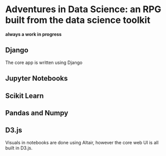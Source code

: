 # Adventures in Data Science: an RPG built from the data science toolkit
**always a work in progress**
## Django
The core app is written using Django
## Jupyter Notebooks
## Scikit Learn
## Pandas and Numpy
## D3.js
Visuals in notebooks are done using Altair, however the core web UI is all built in D3.js. 

